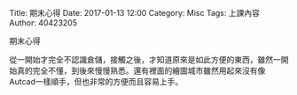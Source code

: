 Title: 期末心得
Date: 2017-01-13 12:00
Category: Misc
Tags: 上課內容
Author: 40423205
<!-- PELICAN_END_SUMMARY -->
<p>期末心得<p>
從一開始才完全不認識倉儲，接觸之後，才知道原來是如此方便的東西，雖然一開始真的完全不懂，到後來慢慢熟悉。還有裡面的繪圖城市雖然用起來沒有像Autcad一樣順手，但也非常的方便而且容易上手。